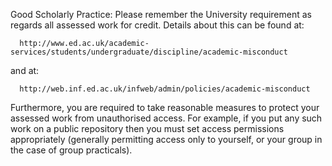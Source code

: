 Good Scholarly Practice: Please remember the University requirement as regards all assessed work for credit. Details about this can be found at:

      http://www.ed.ac.uk/academic-services/students/undergraduate/discipline/academic-misconduct

and at:

      http://web.inf.ed.ac.uk/infweb/admin/policies/academic-misconduct 

Furthermore, you are required to take reasonable measures to protect your assessed work from unauthorised access. For example, if you put any such work on a public repository then you must set access permissions appropriately (generally permitting access only to yourself, or your group in the case of group practicals). 

